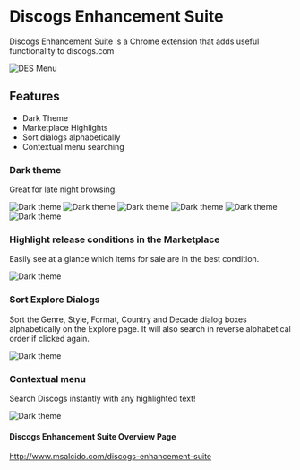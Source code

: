 # Discogs Enhancement Suite
Discogs Enhancement Suite is a Chrome extension that adds useful functionality to discogs.com

![DES Menu](http://www.msalcido.com/github/DES-shots/menu-2.png?raw=true "The DES menu preview")

## Features
* Dark Theme
* Marketplace Highlights
* Sort dialogs alphabetically
* Contextual menu searching

### Dark theme
Great for late night browsing.

![Dark theme](http://www.msalcido.com/github/DES-shots/release-profile.png?raw=true "Dark theme preview")
![Dark theme](http://www.msalcido.com/github/DES-shots/wantlist.png?raw=true "Dark theme preview")
![Dark theme](http://www.msalcido.com/github/DES-shots/add-release.png?raw=true "Add release preview")
![Dark theme](http://www.msalcido.com/github/DES-shots/groups.png?raw=true "Groups preview")
![Dark theme](http://www.msalcido.com/github/DES-shots/sell.png?raw=true "Sell preview")
![Dark theme](http://www.msalcido.com/github/DES-shots/api.png?raw=true "Api preview")

### Highlight release conditions in the Marketplace
Easily see at a glance which items for sale are in the best condition. 

![Dark theme](http://www.msalcido.com/github/DES-shots/highlights.png?raw=true "Marketplace Highlights preview")

### Sort Explore Dialogs
Sort the Genre, Style, Format, Country and Decade dialog boxes alphabetically on the Explore page. It will also search in reverse alphabetical order if clicked again.

![Dark theme](http://www.msalcido.com/github/DES-shots/sort-arrow.png?raw=true "Sorting preview")

### Contextual menu
Search Discogs instantly with any highlighted text!

![Dark theme](http://www.msalcido.com/github/DES-shots/context-menu.png?raw=true "Contextual menu preview")

#### Discogs Enhancement Suite Overview Page
<http://www.msalcido.com/discogs-enhancement-suite>